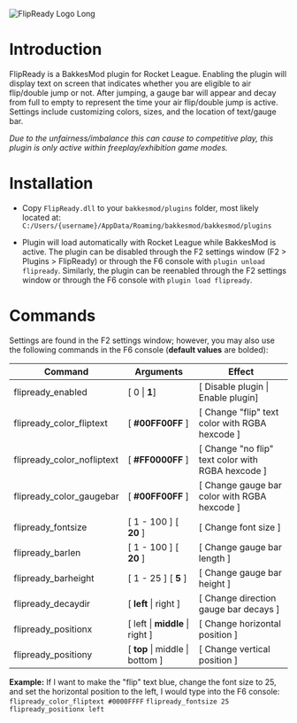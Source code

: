 ![FlipReady Logo Long](https://github.com/KieranCanter/FlipReady/assets/74733079/daf10696-262d-4701-a09c-e532a969c486)

# Introduction

FlipReady is a BakkesMod plugin for Rocket League. Enabling the plugin will display text on screen that indicates whether you are eligible to air flip/double jump or not. After jumping, a gauge bar will appear and decay from full to empty to represent the time your air flip/double jump is active. Settings include customizing colors, sizes, and the location of text/gauge bar.

*Due to the unfairness/imbalance this can cause to competitive play, this plugin is only active within freeplay/exhibition game modes.*

# Installation

* Copy `FlipReady.dll` to your `bakkesmod/plugins` folder, most likely located at: 
  `C:/Users/{username}/AppData/Roaming/bakkesmod/bakkesmod/plugins`

* Plugin will load automatically with Rocket League while BakkesMod is active. The plugin can be disabled through the F2 settings window (F2 > Plugins > FlipReady) or through the F6 console with `plugin unload flipready`. Similarly, the plugin can be reenabled through the F2 settings window or through the F6 console with 
  `plugin load flipready`.

# Commands
Settings are found in the F2 settings window; however, you may also use the following commands in the F6 console (**default values** are bolded):

| Command                    | Arguments                         | Effect                                            |
| -------------------------- | --------------------------------- | ------------------------------------------------- |
| flipready_enabled          | [ 0 \| **1**]                     | [ Disable plugin \| Enable plugin]                |
| flipready_color_fliptext   | [ **#00FF00FF** ]                 | [ Change "flip" text color with RGBA hexcode ]    |
| flipready_color_nofliptext | [ **#FF0000FF** ]                 | [ Change "no flip" text color with RGBA hexcode ] |
| flipready_color_gaugebar   | [ **#00FF00FF** ]                 | [ Change gauge bar color with RGBA hexcode ]      |
| flipready_fontsize         | [ 1 - 100 ] [ **20** ]            | [ Change font size ]                              |
| flipready_barlen           | [ 1 - 100 ] [ **20** ]            | [ Change gauge bar length ]                       |
| flipready_barheight        | [ 1 - 25 ] [ **5** ]              | [ Change gauge bar height ]                       |
| flipready_decaydir         | [ **left** \| right ]             | [ Change direction gauge bar decays ]             |
| flipready_positionx        | [ left \| **middle** \| right ]   | [ Change horizontal position ]                    |
| flipready_positiony        | [ **top** \| middle \| bottom ]   | [ Change vertical position ]                      |

**Example:** If I want to make the "flip" text blue, change the font size to 25, and set the horizontal position to the left, I would type into the F6 console:
  `flipready_color_fliptext #0000FFFF`
  `flipready_fontsize 25`
  `flipready_positionx left`